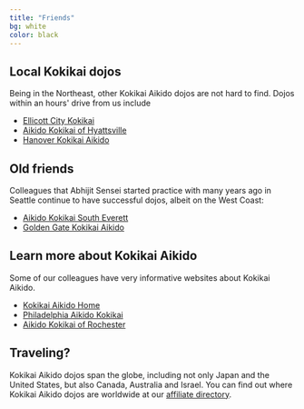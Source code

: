 ```yaml
---
title: "Friends"
bg: white
color: black
---
```



## Local Kokikai dojos
Being in the Northeast, other Kokikai Aikido dojos are not hard to find. Dojos within an hours' drive from
us include

+ <a href="http://ellicottcityaikido.com" target="_blank">Ellicott City Kokikai</a>
+ <a href="http://capital-aikido.org" target="_blank">Aikido Kokikai of Hyattsville</a>
+ <a href="http://hanoveraikido.com" target="_blank">Hanover Kokikai Aikido</a>

## Old friends

Colleagues that Abhijit Sensei started practice with many years ago in Seattle continue to have successful dojos,
albeit on the West Coast:

+ <a href="http://www.everettaikido.com" target="_blank">Aikido Kokikai South Everett</a>
+ <a href="https://www.goldengatekokikai.com" target="_blank">Golden Gate Kokikai Aikido</a>

## Learn more about Kokikai Aikido

Some of our colleagues have very informative websites about Kokikai Aikido.

+ <a href="http://www.kokikaiusa.org" target="_blank">Kokikai Aikido Home</a>
+ <a href="http://www.philadelphia-aikido.com" target="_blank">Philadelphia Aikido Kokikai</a>
+ <a href="http://www.aikidorochester.com/" target="_blank">Aikido Kokikai of Rochester</a>

## Traveling?

Kokikai Aikido dojos span the globe, including not only Japan and the United States, but also Canada,
Australia and Israel. You can find out where Kokikai Aikido dojos are worldwide at our
<a href="http://www.kokikaiusa.org/group-directory" target="_blank">affiliate directory</a>.
